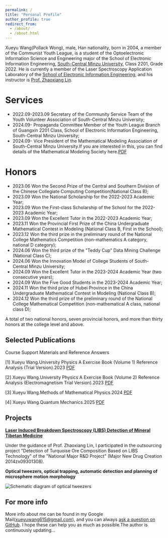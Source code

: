```yaml
---
permalink: /
title: "Personal Profile"
author_profile: true
redirect_from: 
  - /about/
  - /about.html
---
```


Xueyu Wang(Pollack Wong), male, Han nationality, born in 2004, a member of the Communist Youth League, is a student of the Optoelectronic Information Science and Engineering major of the School of Electronic Information Engineering, [South-Central Minzu University](https://www.scuec.edu.cn/), Class 2201, Grade 2022. He is currently a member of the Laser Spectroscopy Application Laboratory of the [School of Electronic Information Engineering](https://dxxy.scuec.edu.cn/), and his instructor is [Prof. Zhaoxiang Lin](https://dxxy.scuec.edu.cn/info/1055/1950.htm).

Services
======
* 2022.09-2023.09 Secretary of the Community Service Team of the Youth Volunteer Association of South-Central Minzu University;
* 2024.09- Propaganda Committee Member of the Youth League Branch of Guangxin 2201 Class, School of Electronic Information Engineering, South-Central Minzu University;
* 2024.09- Vice President of the Mathematical Modeling Association of South-Central Minzu University.If you are interested in this, you can find details of the Mathematical Modeling Society here.[PDF](./files/CUMCM(SCUEC).pdf)

Honors
======
* 2023.06 Won the Second Prize of the Central and Southern Division of the Chinese Collegiate Computing Competition(National Class B);
* 2023.09 Won the National Scholarship for the 2022-2023 Academic Year;
* 2023.09 Won the First-class Scholarship of the School for the 2022-2023 Academic Year;
* 2023.09 Won the Excellent Tutor in the 2022-2023 Academic Year;
* 2023.11 Won the Provincial First Prize of the China Undergraduate Mathematical Contest in Modeling (National Class B, First in the School);
* 2023.12 Won the third prize in the preliminary round of the National College Mathematics Competition (non-mathematics A category, national D category);
* 2024.06 Won the third prize of the "Teddy Cup" Data Mining Challenge (National Class C);
* 2024.06 Won the Innovation Model of College Students of South-Central Minzu University;
* 2024.09 Won the Excellent Tutor in the 2023-2024 Academic Year (two consecutive years);
* 2024.09 Won the Five Good Students in the 2023-2024 Academic Year;
* 2024.11 Won the third prize of Hubei Province in the China Undergraduate Mathematical Contest in Modeling (National Class B);
* 2024.12 Won the third prize of the preliminary round of the National College Mathematical Competition (non-mathematical A class, national class D);

A total of two national honors, seven provincial honors, and more than thirty honors at the college level and above.


Selected Publications
------
Course Support Materials and Reference Answers

[1] Xueyu Wang.University Physics A Exercise Book (Volume 1) Reference Analysis (Trial Version).2023 [PDF](./files/University%20Physics%20A%20Exercise%20Book%20(Volume%201)%20Reference%20Analysis%20(Trial%20Version).pdf)

[2] Xueyu Wang.University Physics A Exercise Book (Volume 2) Reference Analysis (Electromagnetism Trial Version).2023 [PDF](./files/Solutions%20to%20Electromagnetics%20and%20Quantum%20Mechanics%20.pdf)

[3] Xueyu Wang.Methods of Mathematical Physics.2024 [PDF](./files/Methods%20of%20Mathematical%20Physics.pdf)

[4] Xueyu Wang.Quantum Mechanics.2025 [PDF](./files/quantum%20mechanics.pdf)


Projects
------
[**Laser Induced Breakdown Spectroscopy (LIBS) Detection of Mineral Tibetan Medicine**](https://mp.weixin.qq.com/s/HZbrrL2ACTAaxxClertyNw)

Under the guidance of Prof. Zhaoxiang Lin, I participated in the outsourcing project "Detection of Turquoise Ore Composition Based on LIBS Technology" of the "National Major R&D Project" (Major New Drug Creation 2014zx09301308).

**Optical tweezers, optical trapping, automatic detection and planning of microsphere motion morphology**

![Schematic diagram of optical tweezers](https://pollackwong.github.io/PollackWong615.github.io/images/1.jpg)

For more info
------
More info about me can be found in my Google Mail(xueyuwang615@gmail.com),  and you can always [ask a question on GitHub](https://github.com/discussions). I hope these can help you as much as possible.The author is continuously updating...
